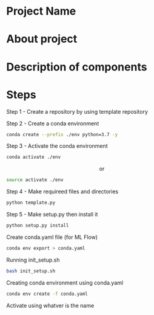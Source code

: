 # Project Name

# About project

# Description of components

# Steps
Step 1 - Create a repository by using template repository

Step 2 - Create a conda environment
```bash
conda create --prefix ./env python=3.7 -y
```

Step 3 - Activate the conda environment
```bash
conda activate ./env
```
<p align="center">or</p>

```bash
source activate ./env
```

Step 4 - Make requireed files and directories
```bash
python template.py
```

Step 5 - Make setup.py then install it
```bash
python setup.py install
```

Create conda.yaml file (for ML Flow)
```bash
conda env export > conda.yaml
```


Running init_setup.sh
```bash
bash init_setup.sh
```


Creating conda environment using conda.yaml
```bash
conda env create -f conda.yaml
```
Activate using whatver is the name